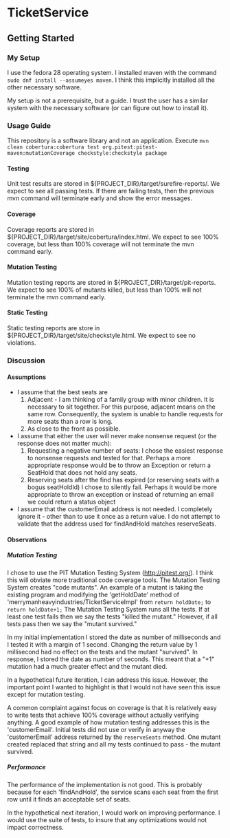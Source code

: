 # TicketService

## Getting Started

### My Setup
I use the fedora 28 operating system.
I installed maven with the command `sudo dnf install --assumeyes maven`.  I think this implicitly installed all the other necessary software.

My setup is not a prerequisite, but a guide.
I trust the user has a similar system with the necessary software (or can figure out how to install it).

### Usage Guide
This repository is a software library and not an application.
Execute `mvn clean cobertura:cobertura test org.pitest:pitest-maven:mutationCoverage checkstyle:checkstyle package`

#### Testing
Unit test results are stored in ${PROJECT_DIR}/target/surefire-reports/.
We expect to see all passing tests.
If there are failing tests, then the previous mvn command will terminate early and show the error messages.

#### Coverage
Coverage reports are stored in ${PROJECT_DIR}/target/site/cobertura/index.html.
We expect to see 100% coverage, but less than 100% coverage will not terminate the mvn command early.

#### Mutation Testing
Mutation testing reports are stored in ${PROJECT_DIR}/target/pit-reports.
We expect to see 100% of mutants killed, but less than 100% will not terminate the mvn command early.

#### Static Testing
Static testing reports are store in ${PROJECT_DIR}/target/site/checkstyle.html.
We expect to see no violations.

### Discussion

#### Assumptions
* I assume that the best seats are
  1. Adjacent -
     I am thinking of a family group with minor children.
       It is necessary to sit together.
       For this purpose, adjacent means on the same row.
       Consequently, the system is unable to handle requests for more seats than a row is long.
  2. As close to the front as possible.
* I assume that either the user will never make nonsense request (or the response does not matter much):
  1. Requesting a negative number of seats:
     I chose the easiest response to nonsense requests and tested for that.
     Perhaps a more appropriate response would be to throw an Exception or return a SeatHold that does not hold any seats.
  2. Reserving seats after the find has expired (or reserving seats with a bogus seatHoldId)
     I chose to silently fail.
     Perhaps it would be more appropriate to throw an exception or
     instead of returning an email we could return a status object
* I assume that the customerEmail address is not needed.
  I completely ignore it - other than to use it once as a return value.
  I do not attempt to validate that the address used for findAndHold matches reserveSeats.

#### Observations

##### Mutation Testing

  I chose to use the PIT Mutation Testing System (http://pitest.org/).
  I think this will obviate more traditional code coverage tools.
  The Mutation Testing System creates "code mutants".
  An example of a mutant is taking the existing program and modifying the 'getHoldDate' method of 'merrymanheavyindustries/TicketServiceImpl' from `return holdDate;` to `return holdDate+1;`
  The Mutation Testing System runs all the tests.
  If at least one test fails then we say the tests "killed the mutant."
  However, if all tests pass then we say the "mutant survived."

  In my initial implementation I stored the date as number of milliseconds and I tested it with a margin of 1 second.
  Changing the return value by 1 millisecond had no effect on the tests and the mutant "survived".
  In response, I stored the date as number of seconds.
  This meant that a "+1" mutation had a much greater effect and the mutant died.

  In a hypothetical future iteration, I can address this issue.
  However, the important point I wanted to highlight is that I would not have seen this issue except for mutation testing.

  A common complaint against focus on coverage is that it is relatively easy to write tests that achieve 100% coverage without actually verifying anything.
  A good example of how mutation testing addresses this is the 'customerEmail'.
  Initial tests did not use or verify in anyway the 'customerEmail' address returned by the `reserveSeats` method.
  One mutant created replaced that string and all my tests continued to pass - the mutant survived.

##### Performance
The performance of the implementation is not good.
This is probably because for each 'findAndHold', the service
scans each seat from the first row until it finds an acceptable
set of seats.

In the hypothetical next iteration, I would work on improving performance.
I would use the suite of tests, to insure that any optimizations would not
impact correctness.